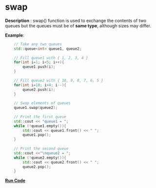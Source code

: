 # swap

**Description** : swap() function is used to exchange the contents of two queues but the queues must be of **same type**, although sizes may differ.

**Example**:
```cpp
    // Take any two queues
    std::queue<int> queue1, queue2;
    
    // Fill queue1 with { 1, 2, 3, 4 }
    for(int i=1; i<5; i++){
        queue1.push(i);
    }
    
    // Fill queue2 with { 10, 9, 8, 7, 6, 5 }
    for(int i=10; i>4; i--){
        queue2.push(i);
    }
    
    // Swap elements of queues
    queue1.swap(queue2);
    
    // Print the first queue
    std::cout << "queue1 = ";
    while (!queue1.empty()){
        std::cout << queue1.front() << " ";
        queue1.pop();
    }
    
    // Print the second queue
    std::cout <<"\nqueue2 = ";
    while (!queue2.empty()){
        std::cout << queue2.front() << " ";
        queue2.pop();
    }
```
**[Run Code](https://rextester.com/ESVFF46211)**
